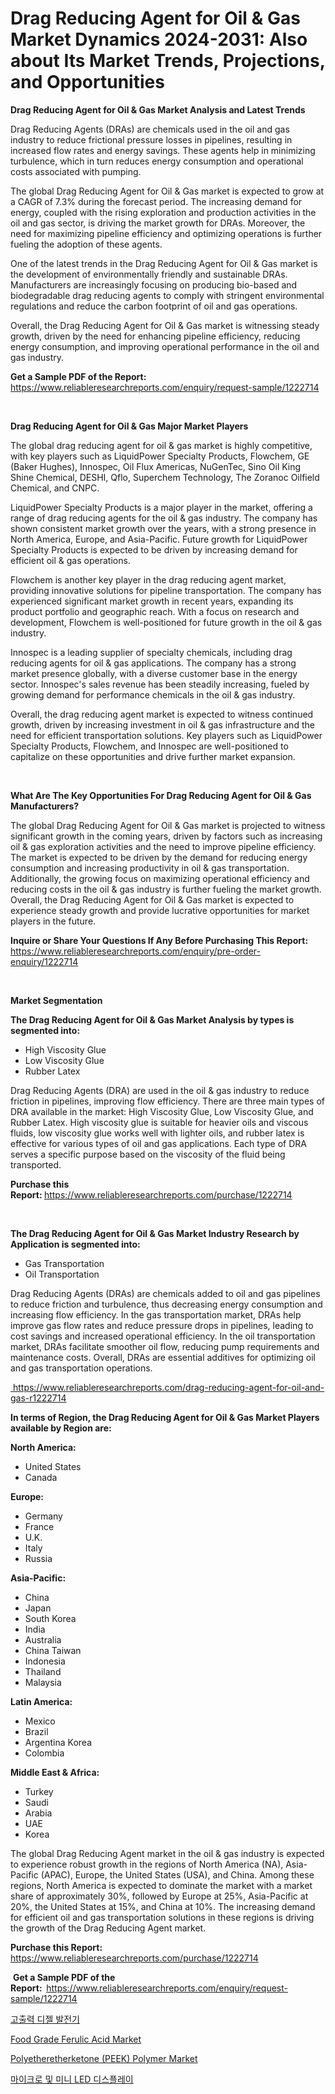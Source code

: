 <p><h1>Drag Reducing Agent for Oil & Gas Market Dynamics 2024-2031: Also about Its Market Trends, Projections, and Opportunities</h1></p><p><strong>Drag Reducing Agent for Oil & Gas Market Analysis and Latest Trends</strong></p>
<p><p>Drag Reducing Agents (DRAs) are chemicals used in the oil and gas industry to reduce frictional pressure losses in pipelines, resulting in increased flow rates and energy savings. These agents help in minimizing turbulence, which in turn reduces energy consumption and operational costs associated with pumping.</p><p>The global Drag Reducing Agent for Oil & Gas market is expected to grow at a CAGR of 7.3% during the forecast period. The increasing demand for energy, coupled with the rising exploration and production activities in the oil and gas sector, is driving the market growth for DRAs. Moreover, the need for maximizing pipeline efficiency and optimizing operations is further fueling the adoption of these agents.</p><p>One of the latest trends in the Drag Reducing Agent for Oil & Gas market is the development of environmentally friendly and sustainable DRAs. Manufacturers are increasingly focusing on producing bio-based and biodegradable drag reducing agents to comply with stringent environmental regulations and reduce the carbon footprint of oil and gas operations.</p><p>Overall, the Drag Reducing Agent for Oil & Gas market is witnessing steady growth, driven by the need for enhancing pipeline efficiency, reducing energy consumption, and improving operational performance in the oil and gas industry.</p></p>
<p><strong>Get a Sample PDF of the Report:&nbsp;</strong> <a href="https://www.reliableresearchreports.com/enquiry/request-sample/1222714">https://www.reliableresearchreports.com/enquiry/request-sample/1222714</a></p>
<p>&nbsp;</p>
<p><strong>Drag Reducing Agent for Oil & Gas Major Market Players</strong></p>
<p><p>The global drag reducing agent for oil & gas market is highly competitive, with key players such as LiquidPower Specialty Products, Flowchem, GE (Baker Hughes), Innospec, Oil Flux Americas, NuGenTec, Sino Oil King Shine Chemical, DESHI, Qflo, Superchem Technology, The Zoranoc Oilfield Chemical, and CNPC. </p><p>LiquidPower Specialty Products is a major player in the market, offering a range of drag reducing agents for the oil & gas industry. The company has shown consistent market growth over the years, with a strong presence in North America, Europe, and Asia-Pacific. Future growth for LiquidPower Specialty Products is expected to be driven by increasing demand for efficient oil & gas operations.</p><p>Flowchem is another key player in the drag reducing agent market, providing innovative solutions for pipeline transportation. The company has experienced significant market growth in recent years, expanding its product portfolio and geographic reach. With a focus on research and development, Flowchem is well-positioned for future growth in the oil & gas industry.</p><p>Innospec is a leading supplier of specialty chemicals, including drag reducing agents for oil & gas applications. The company has a strong market presence globally, with a diverse customer base in the energy sector. Innospec's sales revenue has been steadily increasing, fueled by growing demand for performance chemicals in the oil & gas industry.</p><p>Overall, the drag reducing agent market is expected to witness continued growth, driven by increasing investment in oil & gas infrastructure and the need for efficient transportation solutions. Key players such as LiquidPower Specialty Products, Flowchem, and Innospec are well-positioned to capitalize on these opportunities and drive further market expansion.</p></p>
<p>&nbsp;</p>
<p><strong>What Are The Key Opportunities For Drag Reducing Agent for Oil & Gas Manufacturers?</strong></p>
<p><p>The global Drag Reducing Agent for Oil & Gas market is projected to witness significant growth in the coming years, driven by factors such as increasing oil & gas exploration activities and the need to improve pipeline efficiency. The market is expected to be driven by the demand for reducing energy consumption and increasing productivity in oil & gas transportation. Additionally, the growing focus on maximizing operational efficiency and reducing costs in the oil & gas industry is further fueling the market growth. Overall, the Drag Reducing Agent for Oil & Gas market is expected to experience steady growth and provide lucrative opportunities for market players in the future.</p></p>
<p><strong>Inquire or Share Your Questions If Any Before Purchasing This Report:</strong> <a href="https://www.reliableresearchreports.com/enquiry/pre-order-enquiry/1222714">https://www.reliableresearchreports.com/enquiry/pre-order-enquiry/1222714</a></p>
<p>&nbsp;</p>
<p><strong>Market Segmentation</strong></p>
<p><strong>The Drag Reducing Agent for Oil & Gas Market Analysis by types is segmented into:</strong></p>
<p><ul><li>High Viscosity Glue</li><li>Low Viscosity Glue</li><li>Rubber Latex</li></ul></p>
<p><p>Drag Reducing Agents (DRA) are used in the oil & gas industry to reduce friction in pipelines, improving flow efficiency. There are three main types of DRA available in the market: High Viscosity Glue, Low Viscosity Glue, and Rubber Latex. High viscosity glue is suitable for heavier oils and viscous fluids, low viscosity glue works well with lighter oils, and rubber latex is effective for various types of oil and gas applications. Each type of DRA serves a specific purpose based on the viscosity of the fluid being transported.</p></p>
<p><strong>Purchase this Report:&nbsp;</strong><a href="https://www.reliableresearchreports.com/purchase/1222714">https://www.reliableresearchreports.com/purchase/1222714</a></p>
<p>&nbsp;</p>
<p><strong>The Drag Reducing Agent for Oil & Gas Market Industry Research by Application is segmented into:</strong></p>
<p><ul><li>Gas Transportation</li><li>Oil Transportation</li></ul></p>
<p><p>Drag Reducing Agents (DRAs) are chemicals added to oil and gas pipelines to reduce friction and turbulence, thus decreasing energy consumption and increasing flow efficiency. In the gas transportation market, DRAs help improve gas flow rates and reduce pressure drops in pipelines, leading to cost savings and increased operational efficiency. In the oil transportation market, DRAs facilitate smoother oil flow, reducing pump requirements and maintenance costs. Overall, DRAs are essential additives for optimizing oil and gas transportation operations.</p></p>
<p><a href="https://www.reliableresearchreports.com/drag-reducing-agent-for-oil-and-gas-r1222714">&nbsp;https://www.reliableresearchreports.com/drag-reducing-agent-for-oil-and-gas-r1222714</a></p>
<p><strong>In terms of Region, the Drag Reducing Agent for Oil & Gas Market Players available by Region are:</strong></p>
<p>
    <p> <strong> North America: </strong>
        <ul>
            <li>United States</li>
            <li>Canada</li>
        </ul>
        </p> 
    <p> <strong> Europe: </strong>
        <ul>
            <li>Germany</li>
            <li>France</li>
            <li>U.K.</li>
            <li>Italy</li>
            <li>Russia</li>
        </ul>
        </p> 
    <p> <strong> Asia-Pacific: </strong>
        <ul>
            <li>China</li>
            <li>Japan</li>
            <li>South Korea</li>
            <li>India</li>
            <li>Australia</li>
            <li>China Taiwan</li>
            <li>Indonesia</li>
            <li>Thailand</li>
            <li>Malaysia</li>
        </ul>
        </p> 
    <p> <strong> Latin America: </strong>
        <ul>
            <li>Mexico</li>
            <li>Brazil</li>
            <li>Argentina Korea</li>
            <li>Colombia</li>
        </ul>
        </p> 
    <p> <strong> Middle East & Africa: </strong>
        <ul>
            <li>Turkey</li>
            <li>Saudi</li>
            <li>Arabia</li>
            <li>UAE</li>
            <li>Korea</li>
        </ul>
    </p>
    </p>
<p><p>The global Drag Reducing Agent market in the oil & gas industry is expected to experience robust growth in the regions of North America (NA), Asia-Pacific (APAC), Europe, the United States (USA), and China. Among these regions, North America is expected to dominate the market with a market share of approximately 30%, followed by Europe at 25%, Asia-Pacific at 20%, the United States at 15%, and China at 10%. The increasing demand for efficient oil and gas transportation solutions in these regions is driving the growth of the Drag Reducing Agent market.</p></p>
<p><strong>Purchase this Report: </strong><a href="https://www.reliableresearchreports.com/purchase/1222714">https://www.reliableresearchreports.com/purchase/1222714</a></p>
<p>&nbsp;<strong>Get a Sample PDF of the Report:&nbsp;&nbsp;</strong><a href="https://www.reliableresearchreports.com/enquiry/request-sample/1222714">https://www.reliableresearchreports.com/enquiry/request-sample/1222714</a></p>
<p><strong></strong></p>
<p><p><a href="https://github.com/kvbohdfy111/Market-Research-Report-List-1/blob/main/2482921146024.md">고출력 디젤 발전기</a></p><p><a href="https://github.com/btwcqfvq34/Market-Research-Report-List-1/blob/main/food-grade-ferulic-acid-market.md">Food Grade Ferulic Acid Market</a></p><p><a href="https://github.com/janetchuadff364/Market-Research-Report-List-1/blob/main/polyetheretherketone-peek-polymer-market.md">Polyetheretherketone (PEEK) Polymer Market</a></p><p><a href="https://github.com/EthaWolf/Market-Research-Report-List-1/blob/main/4431646146023.md">마이크로 및 미니 LED 디스플레이</a></p></p>